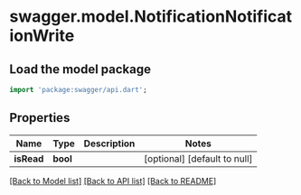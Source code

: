 # swagger.model.NotificationNotificationWrite

## Load the model package
```dart
import 'package:swagger/api.dart';
```

## Properties
Name | Type | Description | Notes
------------ | ------------- | ------------- | -------------
**isRead** | **bool** |  | [optional] [default to null]

[[Back to Model list]](../README.md#documentation-for-models) [[Back to API list]](../README.md#documentation-for-api-endpoints) [[Back to README]](../README.md)

